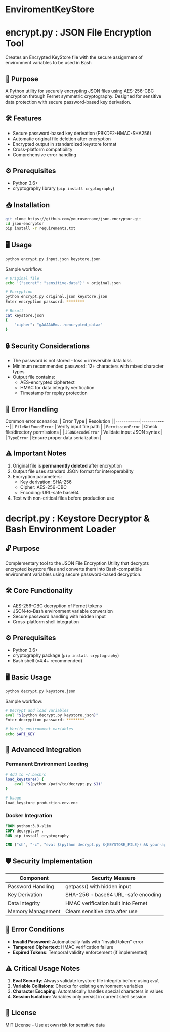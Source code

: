 # EnviromentKeyStore
# encrypt.py : JSON File Encryption Tool
Creates an Encrypted KeyStore file with the secure assignment of environment variables to be used in Bash

## 🔐 Purpose
A Python utility for securely encrypting JSON files using AES-256-CBC encryption through Fernet symmetric cryptography. Designed for sensitive data protection with secure password-based key derivation.

## 🛠️ Features
- Secure password-based key derivation (PBKDF2-HMAC-SHA256)
- Automatic original file deletion after encryption
- Encrypted output in standardized keystore format
- Cross-platform compatibility
- Comprehensive error handling

## ⚙️ Prerequisites
- Python 3.6+
- cryptography library (`pip install cryptography`)

## 📥 Installation
```bash
git clone https://github.com/yourusername/json-encryptor.git
cd json-encryptor
pip install -r requirements.txt  
```

## 🖥️ Usage
```bash
python encrypt.py input.json keystore.json
```
Sample workflow:
```bash
# Original file
echo '{"secret": "sensitive-data"}' > original.json

# Encryption
python encrypt.py original.json keystore.json
Enter encryption password: ********

# Result
cat keystore.json
{
    "cipher": "gAAAAABm...<encrypted_data>"
}
```

## 🔒 Security Considerations
- The password is not stored - loss = irreversible data loss
- Minimum recommended password: 12+ characters with mixed character types
- Output file contains:
  - AES-encrypted ciphertext
  - HMAC for data integrity verification
  - Timestamp for replay protection

## 🚨 Error Handling
Common error scenarios:
| Error Type | Resolution |
|------------|-------------|
| `FileNotFoundError` | Verify input file path |
| `PermissionError` | Check file/directory permissions |
| `JSONDecodeError` | Validate input JSON syntax |
| `TypeError` | Ensure proper data serialization |

## ⚠️ Important Notes
1. Original file is **permanently deleted** after encryption
2. Output file uses standard JSON format for interoperability
3. Encryption parameters:
   - Key derivation: SHA-256
   - Cipher: AES-256-CBC
   - Encoding: URL-safe base64
4. Test with non-critical files before production use

# decript.py : Keystore Decryptor & Bash Environment Loader
## 🔓 Purpose
Complementary tool to the JSON File Encryption Utility that decrypts encrypted keystore files and converts them into Bash-compatible environment variables using secure password-based decryption.

## 🛠️ Core Functionality
- AES-256-CBC decryption of Fernet tokens
- JSON-to-Bash environment variable conversion
- Secure password handling with hidden input
- Cross-platform shell integration

## ⚙️ Prerequisites
- Python 3.6+
- cryptography package (`pip install cryptography`)
- Bash shell (v4.4+ recommended)

## 🖥️ Basic Usage
```bash
python decrypt.py keystore.json
```
Sample workflow:
```bash
# Decrypt and load variables
eval "$(python decrypt.py keystore.json)"
Enter decryption password: ********

# Verify environment variables
echo $API_KEY
```

## 🔄 Advanced Integration
### Permanent Environment Loading
```bash
# Add to ~/.bashrc
load_keystore() {
    eval "$(python /path/to/decrypt.py $1)"
}

# Usage
load_keystore production.env.enc
```

### Docker Integration
```Dockerfile
FROM python:3.9-slim
COPY decrypt.py .
RUN pip install cryptography

CMD ["sh", "-c", "eval $(python decrypt.py ${KEYSTORE_FILE}) && your-app"]
```

## 🛡️ Security Implementation
| Component          | Security Measure                     |
|--------------------|--------------------------------------|
| Password Handling  | getpass() with hidden input          |
| Key Derivation     | SHA-256 + base64 URL-safe encoding   |
| Data Integrity     | HMAC verification built into Fernet  |
| Memory Management  | Clears sensitive data after use      |

## 🚨 Error Conditions
- **Invalid Password**: Automatically fails with "Invalid token" error
- **Tampered Ciphertext**: HMAC verification failure
- **Expired Tokens**: Temporal validity enforcement (if implemented)

## ⚠️ Critical Usage Notes
1. **Eval Security**: Always validate keystore file integrity before using `eval`
2. **Variable Collisions**: Checks for existing environment variables
3. **Character Escaping**: Automatically handles special characters in values
4. **Session Isolation**: Variables only persist in current shell session
 

## 📜 License
MIT License - Use at own risk for sensitive data



